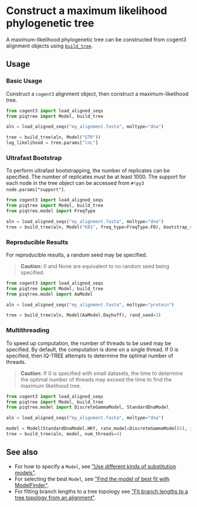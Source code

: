 # Construct a maximum likelihood phylogenetic tree

A maximum-likelihood phylogenetic tree can be constructed from
cogent3 alignment objects using [`build_tree`](../api/tree/build_tree.md).

## Usage

### Basic Usage

Construct a `cogent3` alignment object, then construct a maximum-likelihood tree.

```python
from cogent3 import load_aligned_seqs
from piqtree import Model, build_tree

aln = load_aligned_seqs("my_alignment.fasta", moltype="dna")

tree = build_tree(aln, Model("GTR"))
log_likelihood = tree.params["lnL"]
```

### Ultrafast Bootstrap

To perform ultrafast bootstrapping, the number of replicates can be specified. The number of replicates must be at least 1000.
The support for each node in the tree object can be accessed from `#!py3 node.params["support"]`.

```python
from cogent3 import load_aligned_seqs
from piqtree import Model, build_tree
from piqtree.model import FreqType

aln = load_aligned_seqs("my_alignment.fasta", moltype="dna")
tree = build_tree(aln, Model("K81", freq_type=FreqType.FO), bootstrap_replicates=2000)
```

### Reproducible Results

For reproducible results, a random seed may be specified.
> **Caution:** 0 and None are equivalent to no random seed being specified.

```python
from cogent3 import load_aligned_seqs
from piqtree import Model, build_tree
from piqtree.model import AaModel

aln = load_aligned_seqs("my_alignment.fasta", moltype="protein")

tree = build_tree(aln, Model(AaModel.Dayhoff), rand_seed=3)
```

### Multithreading

To speed up computation, the number of threads to be used may be specified.
By default, the computation is done on a single thread. If 0 is specified,
then IQ-TREE attempts to determine the optimal number of threads.

> **Caution:** If 0 is specified with small datasets, the time to determine the
> optimal number of threads may exceed the time to find the maximum likelihood
> tree.

```python
from cogent3 import load_aligned_seqs
from piqtree import Model, build_tree
from piqtree.model import DiscreteGammaModel, StandardDnaModel

aln = load_aligned_seqs("my_alignment.fasta", moltype="dna")

model = Model(StandardDnaModel.HKY, rate_model=DiscreteGammaModel(6), invariant_sites=True)
tree = build_tree(aln, model, num_threads=4)
```

## See also

- For how to specify a `Model`, see ["Use different kinds of substitution models"](using_substitution_models.md).
- For selecting the best `Model`, see ["Find the model of best fit with ModelFinder"](using_model_finder.md).
- For fitting branch lengths to a tree topology see ["Fit branch lengths to a tree topology from an alignment"](fit_tree_topology.md).
